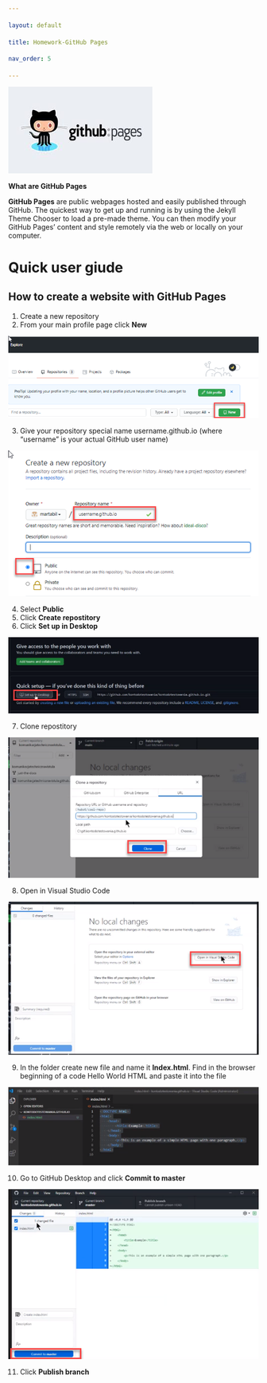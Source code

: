 ```yaml
---

layout: default

title: Homework-GitHub Pages

nav_order: 5

---
```


![githubpages](./images/githubpages.jpg)

**What are GitHub Pages**

**GitHub Pages** are public webpages hosted and easily published through GitHub. The quickest way to get up and running is by using the Jekyll Theme Chooser to load a pre-made theme. You can then modify your GitHub Pages’ content and style remotely via the web or locally on your computer.

**Quick user giude**
===

## How to create a website with GitHub Pages

1. Create a new repository
2. From your main profile page click **New** 

![gitpagesnew](./images/gitpagesnew.png)

3. Give your repository special name username.github.io (where “username” is your actual GitHub user name)
   
![gitpagesio](./images/gitpagesio.png)

4. Select **Public**
5. Click **Create repostitory**
6. Click **Set up in Desktop**
   
![gitpagessetup](./images/gitpagessetup.png)

7. Clone repostitory

![gitpagesclone](./images/gitpagesclone.png)

8. Open in Visual Studio Code

![gitpagesvsc](./images/gitpagesvsc.png)

9. In the  folder create new file and name it **Index.html**. Find in the browser beginning of a code Hello World HTML and paste it into the file

![gitpagesindex](./images/gitpagesindex.png) 

10. Go to GitHub Desktop and click **Commit to master**

![gitpagescommit](./images/gitpagescommit.png)

11. Click **Publish branch** 




